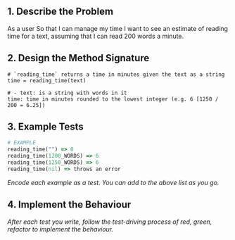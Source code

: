 ## 1. Describe the Problem

As a user
So that I can manage my time
I want to see an estimate of reading time for a text, assuming that I can read 200 words a minute.

## 2. Design the Method Signature

```
# `reading_time` returns a time in minutes given the text as a string
time = reading_time(text)

# - text: is a string with words in it
time: time in minutes rounded to the lowest integer (e.g. 6 [1250 / 200 = 6.25])

```

## 3. Example Tests

```ruby
# EXAMPLE
reading_time("") => 0
reading_time(1200_WORDS) => 6
reading_time(1250_WORDS) => 6
reading_time(nil) => throws an error

```

_Encode each example as a test. You can add to the above list as you go._

## 4. Implement the Behaviour

_After each test you write, follow the test-driving process of red, green, refactor to implement the behaviour._
